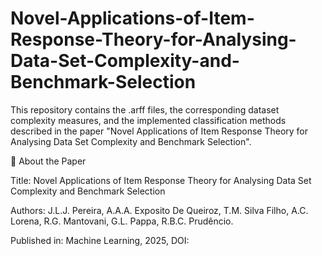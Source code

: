 # Novel-Applications-of-Item-Response-Theory-for-Analysing-Data-Set-Complexity-and-Benchmark-Selection

This repository contains the .arff files, the corresponding dataset complexity measures, and  the implemented classification methods described in the paper "Novel Applications of Item Response Theory for Analysing Data Set Complexity and Benchmark Selection".

📄 About the Paper

Title: Novel Applications of Item Response Theory for Analysing Data Set Complexity and Benchmark Selection

Authors: J.L.J. Pereira, A.A.A. Exposito De Queiroz, T.M. Silva Filho, A.C. Lorena, R.G. Mantovani, G.L. Pappa, R.B.C. Prudêncio.

Published in: Machine Learning, 2025, DOI: 
